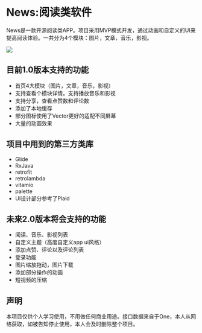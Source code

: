News:阅读类软件
============================
News是一款开源阅读类APP。项目采用MVP模式开发，通过动画和自定义的UI来提高阅读体验。一共分为4个模块：图片，文章，音乐，影视。

![](https://github.com/412960979/News/blob/master/%E6%BC%94%E7%A4%BA.gif)


目前1.0版本支持的功能
----------------------------
* 首页4大模块（图片，文章，音乐，影视）
* 支持查看个模块详情。支持播放音乐和影视
* 支持分享，查看点赞数和评论数
* 添加了本地缓存
* 部分图标使用了Vector更好的适配不同屏幕
* 大量的动画效果


项目中用到的第三方类库
----------------------------
* Glide
* RxJava
* retrofit
* retrolambda
* vitamio
* palette
* UI设计部分参考了Plaid


未来2.0版本将会支持的功能
----------------------------
* 阅读、音乐、影视列表
* 自定义主题（高度自定义app ui风格）
* 添加点赞、评论以及评论列表
* 登录功能
* 图片缩放拖动，图片下载
* 添加部分操作的动画
* 短视频的压缩

声明
----------------------------
本项目仅供个人学习使用，不用做任何商业用途。接口数据来自于One，本人从网络获取，如被告知停止使用，本人会及时删除整个项目。
